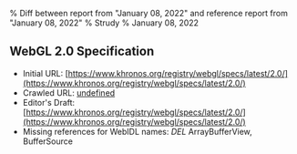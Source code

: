 % Diff between report from "January 08, 2022" and reference report from "January 08, 2022"
% Strudy
% January 08, 2022

## WebGL 2.0 Specification

- Initial URL: [https://www.khronos.org/registry/webgl/specs/latest/2.0/](https://www.khronos.org/registry/webgl/specs/latest/2.0/)
- Crawled URL: [undefined](undefined)
- Editor's Draft: [https://www.khronos.org/registry/webgl/specs/latest/2.0/](https://www.khronos.org/registry/webgl/specs/latest/2.0/)
- Missing references for WebIDL names: *DEL* ArrayBufferView, BufferSource



